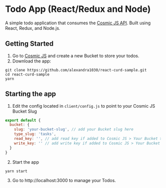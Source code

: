 # Todo App (React/Redux and Node)
A simple todo application that consumes the [Cosmic JS API](https://cosmicjs.com).  Built using React, Redux, and Node.js.

## Getting Started
1. Go to [Cosmic JS](https://cosmicjs.com) and create a new Bucket to store your todos.
2. Download the app:
```
git clone https://github.com/alexandra1030/react-curd-sample.git
cd react-curd-sample
yarn
```

## Starting the app
1. Edit the config located in `client/config.js` to point to your Cosmic JS Bucket Slug
```javascript
export default {
  bucket: {
    slug: 'your-bucket-slug', // add your Bucket slug here
    type_slug: 'tasks',
    read_key: '', // add read key if added to Cosmic JS > Your Bucket > Settings
    write_key: '' // add write key if added to Cosmic JS > Your Bucket > Settings
  }
}
```
2. Start the app
```
yarn start
```
3. Go to http://localhost:3000 to manage your Todos.
